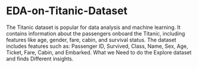 # EDA-on-Titanic-Dataset
The Titanic dataset is popular for data analysis and machine learning.
It contains information about the passengers onboard the Titanic, including features like age, gender, fare, cabin, and survival status.
The dataset includes features such as:
Passenger ID, Survived, Class, Name, Sex, Age, Ticket, Fare, Cabin, and Embarked. 
What we Need to do the Explore dataset and finds Different insights.
